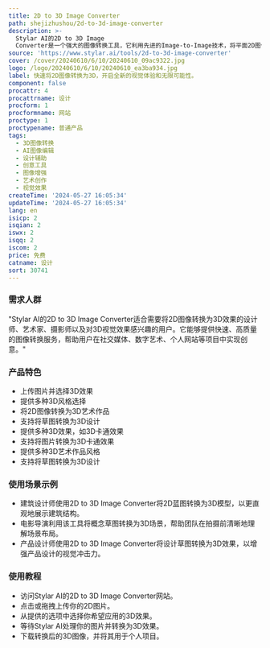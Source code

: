 ```yaml
---
title: 2D to 3D Image Converter
path: shejizhushou/2d-to-3d-image-converter
description: >-
  Stylar AI的2D to 3D Image
  Converter是一个强大的图像转换工具，它利用先进的Image-to-Image技术，将平面2D图像转换为3D图像。这款工具提供高质量的图像转换和多种风格选项，能够满足用户对图像进行3D化的需求。产品的主要功能包括上传图片、选择3D效果、下载3D创作等。它还提供了多种3D风格，如3D卡通效果、3D艺术作品等，以及将草图转换为3D设计的功能。
source: 'https://www.stylar.ai/tools/2d-to-3d-image-converter'
cover: /cover/20240610/6/10/20240610_09ac9322.jpg
logo: /logo/20240610/6/10/20240610_ea3ba934.jpg
label: 快速将2D图像转换为3D，开启全新的视觉体验和无限可能性。
component: false
procattr: 4
procattrname: 设计
procform: 1
procformname: 网站
proctype: 1
proctypename: 普通产品
tags:
  - 3D图像转换
  - AI图像编辑
  - 设计辅助
  - 创意工具
  - 图像增强
  - 艺术创作
  - 视觉效果
createTime: '2024-05-27 16:05:34'
updateTime: '2024-05-27 16:05:34'
lang: en
isicp: 2
isqian: 2
iswx: 2
isqq: 2
iscom: 2
price: 免费
catname: 设计
sort: 30741
---
```




### 需求人群
"Stylar AI的2D to 3D Image Converter适合需要将2D图像转换为3D效果的设计师、艺术家、摄影师以及对3D视觉效果感兴趣的用户。它能够提供快速、高质量的图像转换服务，帮助用户在社交媒体、数字艺术、个人网站等项目中实现创意。"

### 产品特色
* 上传图片并选择3D效果
* 提供多种3D风格选择
* 将2D图像转换为3D艺术作品
* 支持将草图转换为3D设计
* 提供多种3D效果，如3D卡通效果
* 支持将图片转换为3D卡通效果
* 提供多种3D艺术作品风格
* 支持将草图转换为3D设计

### 使用场景示例
* 建筑设计师使用2D to 3D Image Converter将2D蓝图转换为3D模型，以更直观地展示建筑结构。
* 电影导演利用该工具将概念草图转换为3D场景，帮助团队在拍摄前清晰地理解场景布局。
* 产品设计师使用2D to 3D Image Converter将设计草图转换为3D效果，以增强产品设计的视觉冲击力。

### 使用教程
* 访问Stylar AI的2D to 3D Image Converter网站。
* 点击或拖拽上传你的2D图片。
* 从提供的选项中选择你希望应用的3D效果。
* 等待Stylar AI处理你的图片并转换为3D效果。
* 下载转换后的3D图像，并将其用于个人项目。

  
